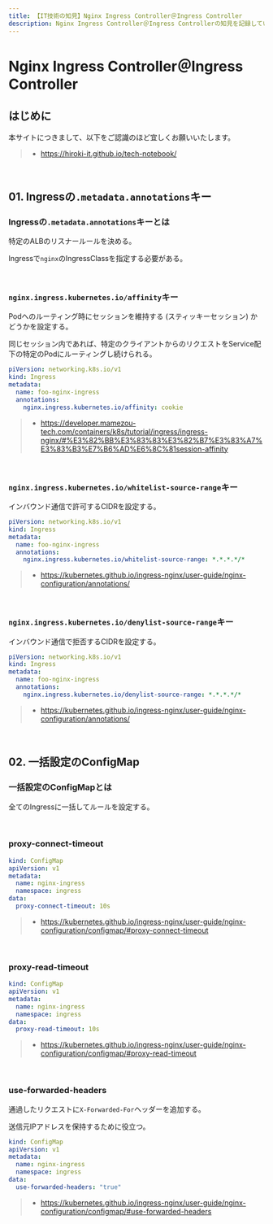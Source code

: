 ```yaml
---
title: 【IT技術の知見】Nginx Ingress Controller＠Ingress Controller
description: Nginx Ingress Controller＠Ingress Controllerの知見を記録しています。
---
```


# Nginx Ingress Controller＠Ingress Controller

## はじめに

本サイトにつきまして、以下をご認識のほど宜しくお願いいたします。

> - https://hiroki-it.github.io/tech-notebook/

<br>

## 01. Ingressの`.metadata.annotations`キー

### Ingressの`.metadata.annotations`キーとは

特定のALBのリスナールールを決める。

Ingressで`nginx`のIngressClassを指定する必要がある。

<br>

### `nginx.ingress.kubernetes.io/affinity`キー

Podへのルーティング時にセッションを維持する (スティッキーセッション) かどうかを設定する。

同じセッション内であれば、特定のクライアントからのリクエストをService配下の特定のPodにルーティングし続けられる。

```yaml
piVersion: networking.k8s.io/v1
kind: Ingress
metadata:
  name: foo-nginx-ingress
  annotations:
    nginx.ingress.kubernetes.io/affinity: cookie
```

> - https://developer.mamezou-tech.com/containers/k8s/tutorial/ingress/ingress-nginx/#%E3%82%BB%E3%83%83%E3%82%B7%E3%83%A7%E3%83%B3%E7%B6%AD%E6%8C%81session-affinity

<br>

### `nginx.ingress.kubernetes.io/whitelist-source-range`キー

インバウンド通信で許可するCIDRを設定する。

```yaml
piVersion: networking.k8s.io/v1
kind: Ingress
metadata:
  name: foo-nginx-ingress
  annotations:
    nginx.ingress.kubernetes.io/whitelist-source-range: *.*.*.*/*
```

> - https://kubernetes.github.io/ingress-nginx/user-guide/nginx-configuration/annotations/

<br>

### `nginx.ingress.kubernetes.io/denylist-source-range`キー

インバウンド通信で拒否するCIDRを設定する。

```yaml
piVersion: networking.k8s.io/v1
kind: Ingress
metadata:
  name: foo-nginx-ingress
  annotations:
    nginx.ingress.kubernetes.io/denylist-source-range: *.*.*.*/*
```

> - https://kubernetes.github.io/ingress-nginx/user-guide/nginx-configuration/annotations/

<br>

## 02. 一括設定のConfigMap

### 一括設定のConfigMapとは

全てのIngressに一括してルールを設定する。

<br>

### proxy-connect-timeout

```yaml
kind: ConfigMap
apiVersion: v1
metadata:
  name: nginx-ingress
  namespace: ingress
data:
  proxy-connect-timeout: 10s
```

> - https://kubernetes.github.io/ingress-nginx/user-guide/nginx-configuration/configmap/#proxy-connect-timeout

<br>

### proxy-read-timeout

```yaml
kind: ConfigMap
apiVersion: v1
metadata:
  name: nginx-ingress
  namespace: ingress
data:
  proxy-read-timeout: 10s
```

> - https://kubernetes.github.io/ingress-nginx/user-guide/nginx-configuration/configmap/#proxy-read-timeout

<br>

### use-forwarded-headers

通過したリクエストに`X-Forwarded-For`ヘッダーを追加する。

送信元IPアドレスを保持するために役立つ。

```yaml
kind: ConfigMap
apiVersion: v1
metadata:
  name: nginx-ingress
  namespace: ingress
data:
  use-forwarded-headers: "true"
```

> - https://kubernetes.github.io/ingress-nginx/user-guide/nginx-configuration/configmap/#use-forwarded-headers

<br>
